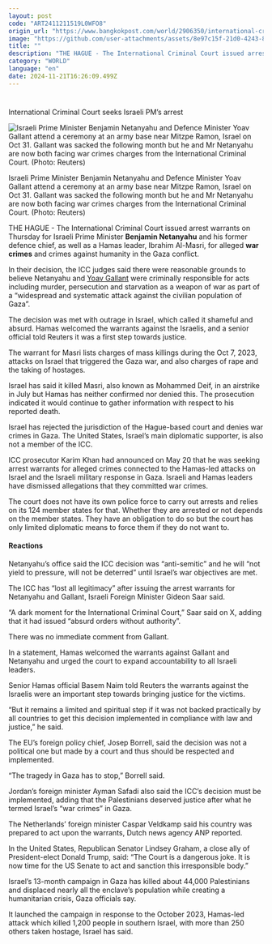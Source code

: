 ```yaml
---
layout: post
code: "ART2411211519L0WFO8"
origin_url: "https://www.bangkokpost.com/world/2906350/international-criminal-court-seeks-israeli-pms-arrest"
image: "https://github.com/user-attachments/assets/8e97c15f-21d0-4243-8f14-322fe3e45a65"
title: ""
description: "THE HAGUE - The International Criminal Court issued arrest warrants on Thursday for Israeli Prime Minister  Benjamin Netanyahu  and his former defence chief, as well as a Hamas leader, Ibrahim Al-Masri, for alleged  war crimes  and crimes against humanity in the Gaza conflict."
category: "WORLD"
language: "en"
date: 2024-11-21T16:26:09.499Z
---
```


# 

International Criminal Court seeks Israeli PM’s arrest

![Israeli Prime Minister Benjamin Netanyahu and Defence Minister Yoav Gallant attend a ceremony at an army base near Mitzpe Ramon, Israel on Oct 31. Gallant was sacked the following month but he and Mr Netanyahu are now both facing war crimes charges from the International Criminal Court. (Photo: Reuters)](https://github.com/user-attachments/assets/88accf3e-8100-4b34-9aa7-0174cb7941a5)

Israeli Prime Minister Benjamin Netanyahu and Defence Minister Yoav Gallant attend a ceremony at an army base near Mitzpe Ramon, Israel on Oct 31. Gallant was sacked the following month but he and Mr Netanyahu are now both facing war crimes charges from the International Criminal Court. (Photo: Reuters)

THE HAGUE - The International Criminal Court issued arrest warrants on Thursday for Israeli Prime Minister **Benjamin Netanyahu** and his former defence chief, as well as a Hamas leader, Ibrahim Al-Masri, for alleged **war crimes** and crimes against humanity in the Gaza conflict.

In their decision, the ICC judges said there were reasonable grounds to believe Netanyahu and [Yoav Gallant](https://www.bangkokpost.com/world/2897287/israeli-pm-sacks-defence-minister) were criminally responsible for acts including murder, persecution and starvation as a weapon of war as part of a “widespread and systematic attack against the civilian population of Gaza”.

The decision was met with outrage in Israel, which called it shameful and absurd. Hamas welcomed the warrants against the Israelis, and a senior official told Reuters it was a first step towards justice.

The warrant for Masri lists charges of mass killings during the Oct 7, 2023, attacks on Israel that triggered the Gaza war, and also charges of rape and the taking of hostages.

Israel has said it killed Masri, also known as Mohammed Deif, in an airstrike in July but Hamas has neither confirmed nor denied this. The prosecution indicated it would continue to gather information with respect to his reported death.

Israel has rejected the jurisdiction of the Hague-based court and denies war crimes in Gaza. The United States, Israel’s main diplomatic supporter, is also not a member of the ICC.

ICC prosecutor Karim Khan had announced on May 20 that he was seeking arrest warrants for alleged crimes connected to the Hamas-led attacks on Israel and the Israeli military response in Gaza. Israeli and Hamas leaders have dismissed allegations that they committed war crimes.

The court does not have its own police force to carry out arrests and relies on its 124 member states for that. Whether they are arrested or not depends on the member states. They have an obligation to do so but the court has only limited diplomatic means to force them if they do not want to.

#### Reactions

Netanyahu’s office said the ICC decision was “anti-semitic” and he will “not yield to pressure, will not be deterred” until Israel’s war objectives are met.

The ICC has “lost all legitimacy” after issuing the arrest warrants for Netanyahu and Gallant, Israeli Foreign Minister Gideon Saar said.

“A dark moment for the International Criminal Court,” Saar said on X, adding that it had issued “absurd orders without authority”.

There was no immediate comment from Gallant.

In a statement, Hamas welcomed the warrants against Gallant and Netanyahu and urged the court to expand accountability to all Israeli leaders.

Senior Hamas official Basem Naim told Reuters the warrants against the Israelis were an important step towards bringing justice for the victims.

“But it remains a limited and spiritual step if it was not backed practically by all countries to get this decision implemented in compliance with law and justice,” he said.

The EU’s foreign policy chief, Josep Borrell, said the decision was not a political one but made by a court and thus should be respected and implemented.

“The tragedy in Gaza has to stop,” Borrell said.

Jordan’s foreign minister Ayman Safadi also said the ICC’s decision must be implemented, adding that the Palestinians deserved justice after what he termed Israel’s “war crimes” in Gaza.

The Netherlands’ foreign minister Caspar Veldkamp said his country was prepared to act upon the warrants, Dutch news agency ANP reported.

In the United States, Republican Senator Lindsey Graham, a close ally of President-elect Donald Trump, said: “The Court is a dangerous joke. It is now time for the US Senate to act and sanction this irresponsible body.”

Israel’s 13-month campaign in Gaza has killed about 44,000 Palestinians and displaced nearly all the enclave’s population while creating a humanitarian crisis, Gaza officials say.

It launched the campaign in response to the October 2023, Hamas-led attack which killed 1,200 people in southern Israel, with more than 250 others taken hostage, Israel has said.